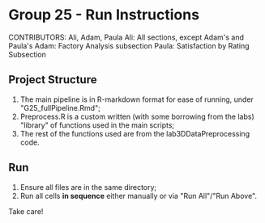 # Group 25 - Run Instructions

CONTRIBUTORS: Ali, Adam, Paula
Ali: All sections, except Adam's and Paula's
Adam: Factory Analysis subsection
Paula: Satisfaction by Rating Subsection

## Project Structure

1. The main pipeline is in R-markdown format for ease of running, under "G25_fullPipeline.Rmd";
2. Preprocess.R is a custom written (with some borrowing from the labs) "library" of functions used in the main scripts;
3. The rest of the functions used are from the lab3DDataPreprocessing code.

## Run

1. Ensure all files are in the same directory;
2. Run all cells **in sequence** either manually or via "Run All"/"Run Above".

Take care!